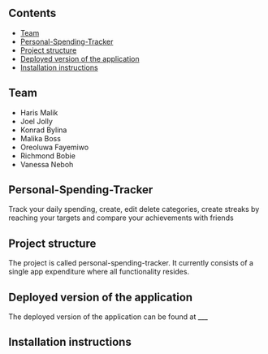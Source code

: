 ## Contents

- [Team](#team)
- [Personal-Spending-Tracker](#personal-spending-tracker)
- [Project structure](#project-structure)
- [Deployed version of the application](#deployed-version-of-the-application)
- [Installation instructions](#installation-instructions)

## Team

- Haris Malik
- Joel Jolly
- Konrad Bylina
- Malika Boss
- Oreoluwa Fayemiwo
- Richmond Bobie
- Vanessa Neboh

## Personal-Spending-Tracker

Track your daily spending, create, edit delete categories, create streaks by reaching your targets and compare your achievements with friends

## Project structure

The project is called personal-spending-tracker. It currently consists of a single app expenditure where all functionality resides.

## Deployed version of the application

The deployed version of the application can be found at \_\_\_

## Installation instructions
